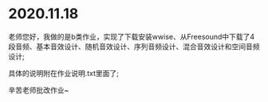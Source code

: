 # 2020.11.18
老师您好，我做的是b类作业，实现了下载安装wwise、从Freesound中下载了4段音频、基本音效设计、随机音效设计、序列音频设计、混合音效设计和空间音频设计;


具体的说明附在作业说明.txt里面了;


辛苦老师批改作业~
